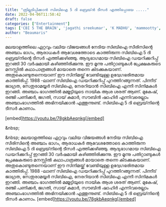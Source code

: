```yaml
---
title: "ത്രില്ലടിപ്പിക്കാൻ സിബിഐ 5 ദി ബ്രെയ്ൻ ടീസർ എത്തിപ്പോയേ ....."
date: 2022-04-06T11:58:42
draft: false
categories: ["Entertainment"]
tags: ['CBI 5 THE BRAIN', 'jagathi sreekumar', 'K MADHU', 'mammootty', 'mukesh', 'SN Swami', 'teaser']
author: "Beaumaris"
---
```


മലയാളത്തിലെ ഏറ്റവും വലിയ വിജയങ്ങൾ നേടിയ സിബിഐ സീരിസിന്റെ അഞ്ചാം ഭാഗം, ആരാധകർ ആവേശത്തോടെ കാത്തിരുന്ന സിബിഐ 5 ദി ബ്രെയ്‌നിന്റെ ടീസർ എത്തിക്കഴിഞ്ഞു. ആദ്യഭാഗമായ സിബിഐ ഡയറിക്കുറിപ്പ് ഇറങ്ങി 30 വർഷമായി കഴിഞ്ഞിരിക്കുന്നു. ഈ മൂന്നു പതിറ്റാണ്ടുകൾ പ്രേക്ഷകരുടെ മനസ്സിൽ കഥാപാത്രങ്ങൾ മായാതെ തന്നെ കിടക്കുകയാണ്. അതുകൊണ്ടുതന്നെയാണ് ഈ സിനിമയ്ക്ക് വേണ്ടിയുള്ള ഉദ്വേഗഭരിതമായ കാത്തിരിപ്പ്. 1988 -ലാണ് സിബിഐ ഡയറിക്കുറിപ്പ് പുറത്തിറങ്ങുന്നത്. പിന്നീട്  ജാഗ്രത, സേതുരാമയ്യർ സിബിഐ, നേരറിയാൻ സിബിഐ എന്നീ സിനിമകൾ ഇറങ്ങി. അഞ്ചാം ഭാഗത്തിൽ മമ്മൂട്ടിയുടെ നായിക ആശ ശരത് ആണ്. മുകേഷ്, രഞ്ജി പണിക്കർ, ജഗതി, സായ് കുമാർ, സൗബിൻ ഷാഹിർ എന്നിവരെല്ലാം അഞ്ചാംഭാഗത്തിൽ അഭിനയിക്കാൻ എത്തുന്നുണ്ട്. സിബിഐ 5 ദി ബ്രെയ്‌നിന്റെ ടീസർ കാണാം.

[embed]https://youtu.be/78gkbAeqnkg[/embed]

&amp;nbsp;

&amp;nbsp;
മലയാളത്തിലെ ഏറ്റവും വലിയ വിജയങ്ങൾ നേടിയ സിബിഐ സീരിസിന്റെ അഞ്ചാം ഭാഗം, ആരാധകർ ആവേശത്തോടെ കാത്തിരുന്ന സിബിഐ 5 ദി ബ്രെയ്‌നിന്റെ ടീസർ എത്തിക്കഴിഞ്ഞു. ആദ്യഭാഗമായ സിബിഐ ഡയറിക്കുറിപ്പ് ഇറങ്ങി 30 വർഷമായി കഴിഞ്ഞിരിക്കുന്നു. ഈ മൂന്നു പതിറ്റാണ്ടുകൾ പ്രേക്ഷകരുടെ മനസ്സിൽ കഥാപാത്രങ്ങൾ മായാതെ തന്നെ കിടക്കുകയാണ്. അതുകൊണ്ടുതന്നെയാണ് ഈ സിനിമയ്ക്ക് വേണ്ടിയുള്ള ഉദ്വേഗഭരിതമായ കാത്തിരിപ്പ്. 1988 -ലാണ് സിബിഐ ഡയറിക്കുറിപ്പ് പുറത്തിറങ്ങുന്നത്. പിന്നീട് ജാഗ്രത, സേതുരാമയ്യർ സിബിഐ, നേരറിയാൻ സിബിഐ എന്നീ സിനിമകൾ ഇറങ്ങി. അഞ്ചാം ഭാഗത്തിൽ മമ്മൂട്ടിയുടെ നായിക ആശ ശരത് ആണ്. മുകേഷ്, രഞ്ജി പണിക്കർ, ജഗതി, സായ് കുമാർ, സൗബിൻ ഷാഹിർ എന്നിവരെല്ലാം അഞ്ചാംഭാഗത്തിൽ അഭിനയിക്കാൻ എത്തുന്നുണ്ട്. സിബിഐ 5 ദി ബ്രെയ്‌നിന്റെ ടീസർ കാണാം. [embed]https://youtu.be/78gkbAeqnkg[/embed] &nbsp; &nbsp;
